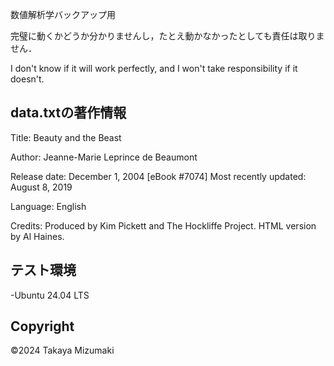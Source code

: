 数値解析学バックアップ用

完璧に動くかどうか分かりませんし，たとえ動かなかったとしても責任は取りません．

I don't know if it will work perfectly, and I won't take responsibility if it doesn't.

## data.txtの著作情報

Title: Beauty and the Beast

Author: Jeanne-Marie Leprince de Beaumont

Release date: December 1, 2004 [eBook #7074]
Most recently updated: August 8, 2019

Language: English

Credits: Produced by Kim Pickett and The Hockliffe Project. HTML
version by Al Haines.

## テスト環境
-Ubuntu 24.04 LTS

## Copyright
©2024 Takaya Mizumaki
